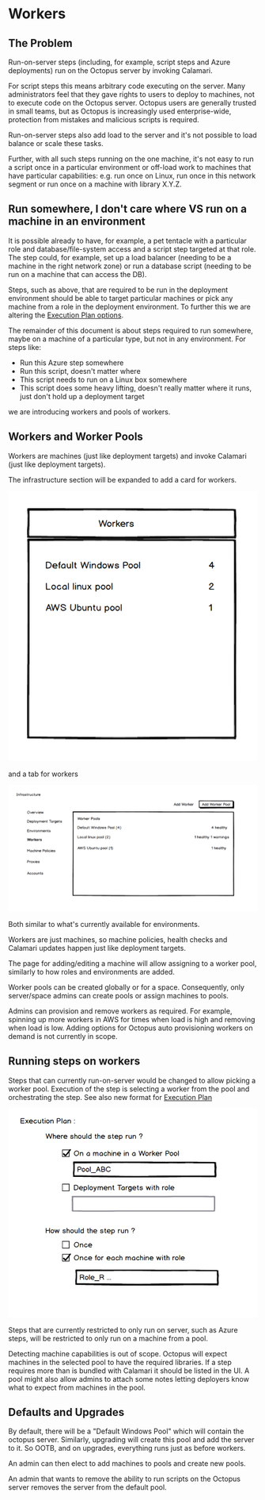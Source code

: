 # Workers

## The Problem

Run-on-server steps (including, for example, script steps and Azure deployments) run on the Octopus server by invoking Calamari.

For script steps this means arbitrary code executing on the server.  Many administrators feel that they gave rights to users to deploy to machines, not to execute code on the Octopus server.  Octopus users are generally trusted in small teams, but as Octopus is increasingly used enterprise-wide, protection from mistakes and malicious scripts is required.

Run-on-server steps also add load to the server and it's not possible to load balance or scale these tasks.

Further, with all such steps running on the one machine, it's not easy to run a script once in a particular environment or off-load work to machines that have particular capabilities: e.g. run once on Linux, run once in this network segment or run once on a machine with library X.Y.Z.

## Run somewhere, I don't care where VS run on a machine in an environment

It is possible already to have, for example, a pet tentacle with a particular role and database/file-system access and a script step targeted at that role.  The step could, for example, set up a load balancer (needing to be a machine in the right network zone) or run a database script (needing to be run on a machine that can access the DB).

Steps, such as above, that are required to be run in the deployment environment should be able to target particular machines or pick any machine from a role in the deployment environment.  To further this we are altering the [Execution Plan options](https://github.com/OctopusDeploy/Issues/issues/4159).


The remainder of this document is about steps required to run somewhere, maybe on a machine of a particular type, but not in any environment.  For steps like:

* Run this Azure step somewhere
* Run this script, doesn't matter where
* This script needs to run on a Linux box somewhere
* This script does some heavy lifting, doesn't really matter where it runs, just don't hold up a deployment target

we are introducing workers and pools of workers.


## Workers and Worker Pools

Workers are machines (just like deployment targets) and invoke Calamari (just like deployment targets).

The infrastructure section will be expanded to add a card for workers.

![Worker Card](WorkerCard.png "width=500")

and a tab for workers

![Worker Tab](WorkerTab.png "width=500")

Both similar to what's currently available for environments.

Workers are just machines, so machine policies, health checks and Calamari updates happen just like deployment targets.

The page for adding/editing a machine will allow assigning to a worker pool, similarly to how roles and environments are added.

Worker pools can be created globally or for a space.  Consequently, only server/space admins can create pools or assign machines to pools.

Admins can provision and remove workers as required.  For example, spinning up more workers in AWS for times when load is high and removing when load is low.  Adding options for Octopus auto provisioning workers on demand is not currently in scope.

## Running steps on workers

Steps that can currently run-on-server would be changed to allow picking a worker pool.  Execution of the step is selecting a worker from the pool and orchestrating the step.  See also new format for [Execution Plan](https://github.com/OctopusDeploy/Issues/issues/4159)

![Worker Step](WorkerStep.png "width=500")

Steps that are currently restricted to only run on server, such as Azure steps, will be restricted to only run on a machine from a pool.

Detecting machine capabilities is out of scope.  Octopus will expect machines in the selected pool to have the required libraries.  If a step requires more than is bundled with Calamari it should be listed in the UI. A pool might also allow admins to attach some notes letting deployers know what to expect from machines in the pool.

## Defaults and Upgrades

By default, there will be a "Default Windows Pool" which will contain the octopus server.  Similarly, upgrading will create this pool and add the server to it.  So OOTB, and on upgrades, everything runs just as before workers.

An admin can then elect to add machines to pools and create new pools.

An admin that wants to remove the ability to run scripts on the Octopus server removes the server from the default pool.